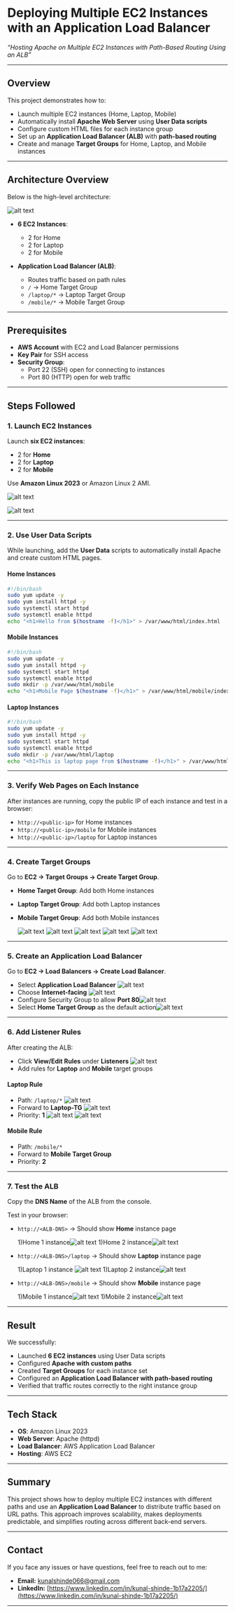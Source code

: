 
# Deploying Multiple EC2 Instances with an Application Load Balancer  
*“Hosting Apache on Multiple EC2 Instances with Path-Based Routing Using an ALB”*

---

## Overview  
This project demonstrates how to:  

- Launch multiple EC2 instances (Home, Laptop, Mobile)  
- Automatically install **Apache Web Server** using **User Data scripts**  
- Configure custom HTML files for each instance group  
- Set up an **Application Load Balancer (ALB)** with **path-based routing**  
- Create and manage **Target Groups** for Home, Laptop, and Mobile instances  

---

## Architecture Overview  

Below is the high-level architecture:  

![alt text](image23.png)

- **6 EC2 Instances**:  
  - 2 for Home  
  - 2 for Laptop  
  - 2 for Mobile  

- **Application Load Balancer (ALB)**:  
  - Routes traffic based on path rules  
  - `/` → Home Target Group  
  - `/laptop/*` → Laptop Target Group  
  - `/mobile/*` → Mobile Target Group  



---

## Prerequisites  

- **AWS Account** with EC2 and Load Balancer permissions  
- **Key Pair** for SSH access  
- **Security Group**:  
  - Port 22 (SSH) open for connecting to instances  
  - Port 80 (HTTP) open for web traffic  

---

## Steps Followed  

### 1. Launch EC2 Instances  

Launch **six EC2 instances**:  
- 2 for **Home**  
- 2 for **Laptop**  
- 2 for **Mobile**  

Use **Amazon Linux 2023** or Amazon Linux 2 AMI.


![alt text](image.png)

![alt text](image-1.png)

---

### 2. Use User Data Scripts  

While launching, add the **User Data** scripts to automatically install Apache and create custom HTML pages.  

#### **Home Instances**  

```bash
#!/bin/bash
sudo yum update -y
sudo yum install httpd -y
sudo systemctl start httpd
sudo systemctl enable httpd
echo "<h1>Hello from $(hostname -f)</h1>" > /var/www/html/index.html
````

#### **Mobile Instances**

```bash
#!/bin/bash
sudo yum update -y
sudo yum install httpd -y
sudo systemctl start httpd
sudo systemctl enable httpd
sudo mkdir -p /var/www/html/mobile
echo "<h1>Mobile Page $(hostname -f)</h1>" > /var/www/html/mobile/index.html
```

#### **Laptop Instances**

```bash
#!/bin/bash
sudo yum update -y
sudo yum install httpd -y
sudo systemctl start httpd
sudo systemctl enable httpd
sudo mkdir -p /var/www/html/laptop
echo "<h1>This is laptop page from $(hostname -f)</h1>" > /var/www/html/laptop/index.html
```

---

### 3. Verify Web Pages on Each Instance

After instances are running, copy the public IP of each instance and test in a browser:

* `http://<public-ip>` for Home instances
* `http://<public-ip>/mobile` for Mobile instances
* `http://<public-ip>/laptop` for Laptop instances


---

### 4. Create Target Groups

Go to **EC2 → Target Groups → Create Target Group**.

* **Home Target Group**: Add both Home instances
* **Laptop Target Group**: Add both Laptop instances
* **Mobile Target Group**: Add both Mobile instances

    ![alt text](image-2.png)
    ![alt text](image-3.png)
    ![alt text](image-4.png)
    ![alt text](image-5.png)
    ![alt text](image-6.png)
---

### 5. Create an Application Load Balancer

Go to **EC2 → Load Balancers → Create Load Balancer**.

* Select **Application Load Balancer**
![alt text](image-7.png)
* Choose **Internet-facing**
![alt text](image-8.png)
* Configure Security Group to allow **Port 80**![alt text](image-9.png)
* Select **Home Target Group** as the default action![alt text](image-10.png)

---

### 6. Add Listener Rules

After creating the ALB:

* Click **View/Edit Rules** under **Listeners**
![alt text](image-11.png)
* Add rules for **Laptop** and **Mobile** target groups

#### **Laptop Rule**

* Path: `/laptop/*`
![alt text](image-12.png)
* Forward to **Laptop-TG**
![alt text](image-13.png)
* Priority: **1**
![alt text](image-14.png)
![alt text](image-15.png)

#### **Mobile Rule**

* Path: `/mobile/*`
* Forward to **Mobile Target Group**
* Priority: **2**

---

### 7. Test the ALB

Copy the **DNS Name** of the ALB from the console.

Test in your browser:

* `http://<ALB-DNS>` → Should show **Home** instance page

    1)Home 1 instance![alt text](image-16.png)
    1)Home 2 instance![alt text](image-17.png)

* `http://<ALB-DNS>/laptop` → Should show **Laptop** instance page
    
    1)Laptop 1 instance
    ![alt text](image-18.png)
    1)Laptop 2 instance![alt text](image-19.png)

* `http://<ALB-DNS>/mobile` → Should show **Mobile** instance page
    
    1)Mobile 1 instance![alt text](image-20.png)
    1)Mobile 2 instance![alt text](image-21.png)

---

## Result

We successfully:

* Launched **6 EC2 instances** using User Data scripts
* Configured **Apache with custom paths**
* Created **Target Groups** for each instance set
* Configured an **Application Load Balancer with path-based routing**
* Verified that traffic routes correctly to the right instance group


---

## Tech Stack

* **OS**: Amazon Linux 2023
* **Web Server**: Apache (httpd)
* **Load Balancer**: AWS Application Load Balancer
* **Hosting**: AWS EC2

---

## Summary

This project shows how to deploy multiple EC2 instances with different paths and use an **Application Load Balancer** to distribute traffic based on URL paths. This approach improves scalability, makes deployments predictable, and simplifies routing across different back-end servers.

---
## Contact

If you face any issues or have questions, feel free to reach out to me:

* **Email:** [kunalshinde066@gmail.com](mailto:kunalshinde066@gmail.com)
* **LinkedIn:** [https://www.linkedin.com/in/kunal-shinde-1b17a2205/](https://www.linkedin.com/in/kunal-shinde-1b17a2205/)

---

